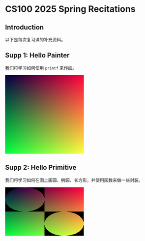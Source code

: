 # CS100 2025 Spring Recitations

## Introduction

以下是每次复习课的补充资料。

## Supp 1: Hello Painter

我们将学习如何使用 `printf` 来作画。

<img src="r1/supp/image.png" style="zoom: 100%;" />

## Supp 2: Hello Primitive

我们将学习如何在图上画圆、椭圆、长方形，并使用函数来做一些封装。

<img src="r2/supp/image.png" style="zoom: 100%;" />
